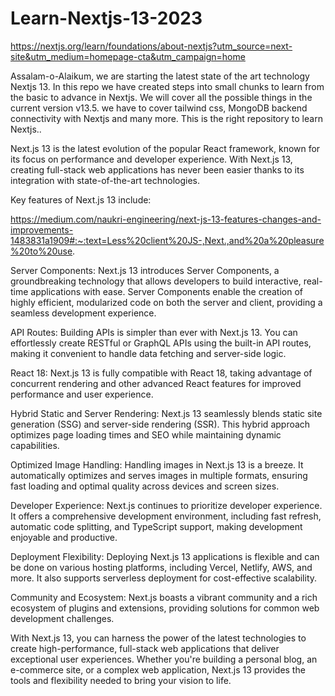 # Learn-Nextjs-13-2023

https://nextjs.org/learn/foundations/about-nextjs?utm_source=next-site&utm_medium=homepage-cta&utm_campaign=home

Assalam-o-Alaikum, we are starting the latest state of the art technology Nextjs 13. In this repo we have created steps into small chunks to learn from the basic to advance in Nextjs. We will cover all the possible things in the current version v13.5. we have to cover
tailwind css, MongoDB backend connectivity with Nextjs and many more. This is the right repository to learn Nextjs..

Next.js 13 is the latest evolution of the popular React framework, known for its focus on performance and developer experience. With Next.js 13, creating full-stack web applications has never been easier thanks to its integration with state-of-the-art technologies.

Key features of Next.js 13 include:

https://medium.com/naukri-engineering/next-js-13-features-changes-and-improvements-1483831a1909#:~:text=Less%20client%20JS-,Next.,and%20a%20pleasure%20to%20use.

Server Components: Next.js 13 introduces Server Components, a groundbreaking technology that allows developers to build interactive, real-time applications with ease. Server Components enable the creation of highly efficient, modularized code on both the server and client, providing a seamless development experience.

API Routes: Building APIs is simpler than ever with Next.js 13. You can effortlessly create RESTful or GraphQL APIs using the built-in API routes, making it convenient to handle data fetching and server-side logic.

React 18: Next.js 13 is fully compatible with React 18, taking advantage of concurrent rendering and other advanced React features for improved performance and user experience.

Hybrid Static and Server Rendering: Next.js 13 seamlessly blends static site generation (SSG) and server-side rendering (SSR). This hybrid approach optimizes page loading times and SEO while maintaining dynamic capabilities.

Optimized Image Handling: Handling images in Next.js 13 is a breeze. It automatically optimizes and serves images in multiple formats, ensuring fast loading and optimal quality across devices and screen sizes.

Developer Experience: Next.js continues to prioritize developer experience. It offers a comprehensive development environment, including fast refresh, automatic code splitting, and TypeScript support, making development enjoyable and productive.

Deployment Flexibility: Deploying Next.js 13 applications is flexible and can be done on various hosting platforms, including Vercel, Netlify, AWS, and more. It also supports serverless deployment for cost-effective scalability.

Community and Ecosystem: Next.js boasts a vibrant community and a rich ecosystem of plugins and extensions, providing solutions for common web development challenges.

With Next.js 13, you can harness the power of the latest technologies to create high-performance, full-stack web applications that deliver exceptional user experiences. Whether you're building a personal blog, an e-commerce site, or a complex web application, Next.js 13 provides the tools and flexibility needed to bring your vision to life.
